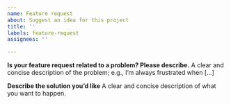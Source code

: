 ```yaml
---
name: Feature request
about: Suggest an idea for this project
title: ''
labels: feature-request
assignees: ''

---
```


**Is your feature request related to a problem? Please describe.**
A clear and concise description of the problem; e.g., I’m always frustrated when [...]

**Describe the solution you’d like**
A clear and concise description of what you want to happen.

